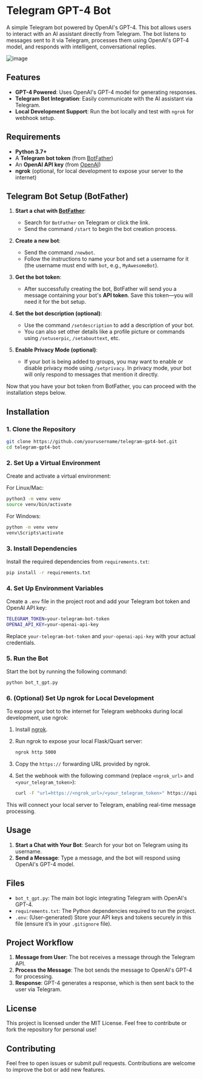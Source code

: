# Telegram GPT-4 Bot

A simple Telegram bot powered by OpenAI's GPT-4. This bot allows users to interact with an AI assistant directly from Telegram. The bot listens to messages sent to it via Telegram, processes them using OpenAI's GPT-4 model, and responds with intelligent, conversational replies.


![image](https://github.com/user-attachments/assets/463398ee-54b3-48dc-a894-b23fac35ab22)


## Features

- **GPT-4 Powered**: Uses OpenAI's GPT-4 model for generating responses.
- **Telegram Bot Integration**: Easily communicate with the AI assistant via Telegram.
- **Local Development Support**: Run the bot locally and test with `ngrok` for webhook setup.

## Requirements

- **Python 3.7+**
- A **Telegram bot token** (from [BotFather](https://core.telegram.org/bots#botfather))
- An **OpenAI API key** (from [OpenAI](https://platform.openai.com/account/api-keys))
- **ngrok** (optional, for local development to expose your server to the internet)

## Telegram Bot Setup (BotFather)

1. **Start a chat with [BotFather](https://t.me/botfather)**:
   - Search for `BotFather` on Telegram or click the link.
   - Send the command `/start` to begin the bot creation process.

2. **Create a new bot**:
   - Send the command `/newbot`.
   - Follow the instructions to name your bot and set a username for it (the username must end with `bot`, e.g., `MyAwesomeBot`).

3. **Get the bot token**:
   - After successfully creating the bot, BotFather will send you a message containing your bot's **API token**. Save this token—you will need it for the bot setup.

4. **Set the bot description (optional)**:
   - Use the command `/setdescription` to add a description of your bot.
   - You can also set other details like a profile picture or commands using `/setuserpic`, `/setabouttext`, etc.

5. **Enable Privacy Mode (optional)**:
   - If your bot is being added to groups, you may want to enable or disable privacy mode using `/setprivacy`. In privacy mode, your bot will only respond to messages that mention it directly.

Now that you have your bot token from BotFather, you can proceed with the installation steps below.

## Installation

### 1. Clone the Repository

```bash
git clone https://github.com/yourusername/telegram-gpt4-bot.git
cd telegram-gpt4-bot
```

### 2. Set Up a Virtual Environment

Create and activate a virtual environment:

For Linux/Mac:

```bash
python3 -m venv venv
source venv/bin/activate
```

For Windows:

```bash
python -m venv venv
venv\Scripts\activate
```

### 3. Install Dependencies

Install the required dependencies from `requirements.txt`:

```bash
pip install -r requirements.txt
```

### 4. Set Up Environment Variables

Create a `.env` file in the project root and add your Telegram bot token and OpenAI API key:

```bash
TELEGRAM_TOKEN=your-telegram-bot-token
OPENAI_API_KEY=your-openai-api-key
```

Replace `your-telegram-bot-token` and `your-openai-api-key` with your actual credentials.

### 5. Run the Bot

Start the bot by running the following command:

```bash
python bot_t_gpt.py
```

### 6. (Optional) Set Up ngrok for Local Development

To expose your bot to the internet for Telegram webhooks during local development, use ngrok:

1. Install [ngrok](https://ngrok.com/).
2. Run ngrok to expose your local Flask/Quart server:

   ```bash
   ngrok http 5000
   ```

3. Copy the `https://` forwarding URL provided by ngrok.
4. Set the webhook with the following command (replace `<ngrok_url>` and `<your_telegram_token>`):

   ```bash
   curl -F "url=https://<ngrok_url>/<your_telegram_token>" https://api.telegram.org/bot<your_telegram_token>/setWebhook
   ```

This will connect your local server to Telegram, enabling real-time message processing.

## Usage

1. **Start a Chat with Your Bot**: Search for your bot on Telegram using its username.
2. **Send a Message**: Type a message, and the bot will respond using OpenAI's GPT-4 model.

## Files

- `bot_t_gpt.py`: The main bot logic integrating Telegram with OpenAI's GPT-4.
- `requirements.txt`: The Python dependencies required to run the project.
- `.env`: (User-generated) Store your API keys and tokens securely in this file (ensure it’s in your `.gitignore` file).

## Project Workflow

1. **Message from User**: The bot receives a message through the Telegram API.
2. **Process the Message**: The bot sends the message to OpenAI's GPT-4 for processing.
3. **Response**: GPT-4 generates a response, which is then sent back to the user via Telegram.

## License

This project is licensed under the MIT License. Feel free to contribute or fork the repository for personal use!

## Contributing

Feel free to open issues or submit pull requests. Contributions are welcome to improve the bot or add new features.
